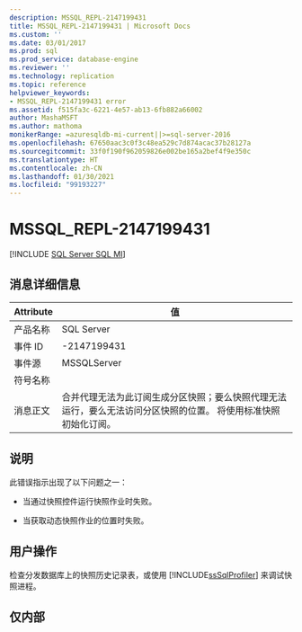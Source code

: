```yaml
---
description: MSSQL_REPL-2147199431
title: MSSQL_REPL-2147199431 | Microsoft Docs
ms.custom: ''
ms.date: 03/01/2017
ms.prod: sql
ms.prod_service: database-engine
ms.reviewer: ''
ms.technology: replication
ms.topic: reference
helpviewer_keywords:
- MSSQL_REPL-2147199431 error
ms.assetid: f515fa3c-6221-4e57-ab13-6fb882a66002
author: MashaMSFT
ms.author: mathoma
monikerRange: =azuresqldb-mi-current||>=sql-server-2016
ms.openlocfilehash: 67650aac3c0f3c48ea529c7d874acac37b28127a
ms.sourcegitcommit: 33f0f190f962059826e002be165a2bef4f9e350c
ms.translationtype: HT
ms.contentlocale: zh-CN
ms.lasthandoff: 01/30/2021
ms.locfileid: "99193227"
---
```

# <a name="mssql_repl-2147199431"></a>MSSQL_REPL-2147199431
[!INCLUDE [SQL Server SQL MI](../../includes/applies-to-version/sql-asdbmi.md)]
    
## <a name="message-details"></a>消息详细信息  
  
|Attribute|值|  
|-|-|  
|产品名称|SQL Server|  
|事件 ID|-2147199431|  
|事件源|MSSQLServer|  
|符号名称||  
|消息正文|合并代理无法为此订阅生成分区快照；要么快照代理无法运行，要么无法访问分区快照的位置。 将使用标准快照初始化订阅。|  
  
## <a name="explanation"></a>说明  
 此错误指示出现了以下问题之一：  
  
-   当通过快照控件运行快照作业时失败。  
  
-   当获取动态快照作业的位置时失败。  
  
## <a name="user-action"></a>用户操作  
 检查分发数据库上的快照历史记录表，或使用 [!INCLUDE[ssSqlProfiler](../../includes/sssqlprofiler-md.md)] 来调试快照进程。  
  
## <a name="internal-only"></a>仅内部  
  
